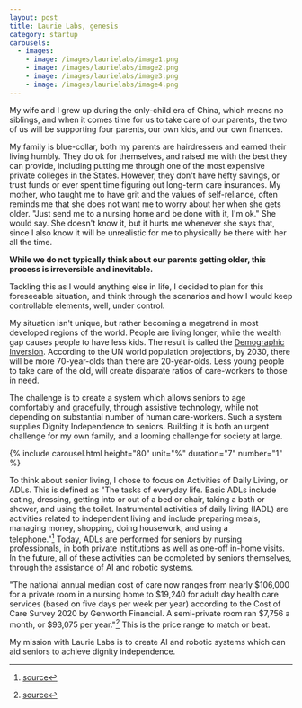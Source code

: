 ```yaml
---
layout: post
title: Laurie Labs, genesis
category: startup
carousels:
  - images: 
    - image: /images/laurielabs/image1.png
    - image: /images/laurielabs/image2.png
    - image: /images/laurielabs/image3.png
    - image: /images/laurielabs/image4.png
---
```


My wife and I grew up during the only-child era of China, which means no
siblings, and when it comes time for us to take care of our parents, the
two of us will be supporting four parents, our own kids, and our own
finances.

My family is blue-collar, both my parents are hairdressers and earned
their living humbly. They do ok for themselves, and raised me with the
best they can provide, including putting me through one of the most
expensive private colleges in the States. However, they don't have hefty
savings, or trust funds or ever spent time figuring out long-term care
insurances. My mother, who taught me to have grit and the values of
self-reliance, often reminds me that she does not want me to worry about
her when she gets older. "Just send me to a nursing home and be done
with it, I'm ok." She would say. She doesn't know it, but it hurts me
whenever she says that, since I also know it will be unrealistic for me
to physically be there with her all the time.

**While we do not typically think about our parents getting older, this
process is irreversible and inevitable.**

Tackling this as I would anything else in life, I decided to plan for
this foreseeable situation, and think through the scenarios and how I
would keep controllable elements, well, under control.

My situation isn't unique, but rather becoming a megatrend in most
developed regions of the world. People are living longer, while the
wealth gap causes people to have less kids. The result is called the
[Demographic
Inversion](https://prospect.org/article/demographic-inversion./_).
According to the UN world population projections, by 2030, there will be
more 70-year-olds than there are 20-year-olds. Less young people to take
care of the old, will create disparate ratios of care-workers to those
in need.

The challenge is to create a system which allows seniors to age
comfortably and gracefully, through assistive technology, while not
depending on substantial number of human care-workers. Such a system
supplies Dignity Independence to seniors. Building it is both an urgent
challenge for my own family, and a looming challenge for society at
large.

{% include carousel.html height="80" unit="%" duration="7" number="1" %}

To think about senior living, I chose to focus on Activities of Daily
Living, or ADLs. This is defined as "The tasks of everyday life. Basic
ADLs include eating, dressing, getting into or out of a bed or chair,
taking a bath or shower, and using the toilet. Instrumental activities
of daily living (IADL) are activities related to independent living and
include preparing meals, managing money, shopping, doing housework, and
using a telephone."[^1] Today, ADLs are performed for seniors by nursing
professionals, in both private institutions as well as one-off in-home
visits. In the future, all of these activities can be completed by
seniors themselves, through the assistance of AI and robotic systems.

"The national annual median cost of care now ranges from nearly
\$106,000 for a private room in a nursing home to \$19,240 for adult day
health care services (based on five days per week per year) according to
the Cost of Care Survey 2020 by Genworth Financial. A semi-private room
ran \$7,756 a month, or \$93,075 per year."[^2] This is the price range
to match or beat.

My mission with Laurie Labs is to create AI and robotic systems which
can aid seniors to achieve dignity independence.

[^1]: [source](https://www.cancer.gov/publications/dictionaries/cancer-terms/def/adl)

[^2]: [source](https://health.usnews.com/best-nursing-homes/articles/how-to-pay-for-nursing-home-costs#:~:text=The%20national%20annual%20median%20cost,month%2C%20or%20%2493%2C075%20per%20year.)
